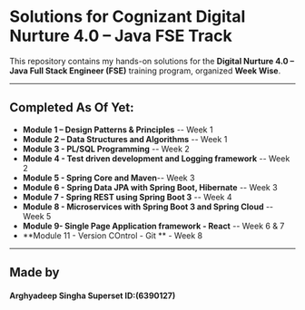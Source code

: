 # Solutions for Cognizant Digital Nurture 4.0 – Java FSE Track

This repository contains my hands-on solutions for the **Digital Nurture 4.0 – Java Full Stack Engineer (FSE)** training program, organized **Week Wise**.

---

## Completed As Of Yet:

- **Module 1 – Design Patterns & Principles** -- Week 1
- **Module 2 – Data Structures and Algorithms** -- Week 1
- **Module 3 - PL/SQL Programming** -- Week 2
- **Module 4 - Test driven development and Logging framework** -- Week 2
- **Module 5 - Spring Core and Maven**-- Week 3
- **Module 6 - Spring Data JPA with Spring Boot, Hibernate** -- Week 3
- **Module 7 - Spring REST using Spring Boot 3** -- Week 4
- **Module 8 - Microservices with Spring Boot 3 and Spring Cloud** -- Week 5
- **Module 9-  Single Page Application framework - React** -- Week 6 & 7
- **Module 11 - Version COntrol - Git ** - Week 8 

---

## Made by

#### Arghyadeep Singha Superset ID:(6390127)
